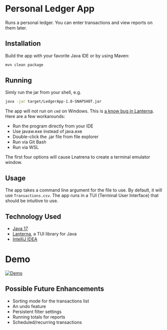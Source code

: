 # Personal Ledger App

Runs a personal ledger. You can enter transactions and view reports on them later.

## Installation

Build the app with your favorite Java IDE or by using Maven:
```bash
mvn clean package
```

## Running

Simly run the jar from your shell, e.g.
```bash
java -jar target/LedgerApp-1.0-SNAPSHOT.jar
```

The app will not run on `cmd` on Windows. This is [a know bug in Lanterna](https://github.com/mabe02/lanterna/issues/593).
Here are a few workarounds:

- Run the program directly from your IDE
- Use javaw.exe instead of java.exe
- Double-click the .jar file from file explorer
- Run via Git Bash
- Run via WSL

The first four options will cause Lnatrena to create a terminal emulator window.

## Usage

The app takes a command line argument for the file to use. By default, it will use `Transactions.csv`.
The app runs in a TUI (Terminal User Interface) that should be intuitive to use.

## Technology Used

- [Java 17](https://www.oracle.com/java/technologies/javase/jdk17-archive-downloads.html)
- [Lanterna](https://github.com/mabe02/lanterna), a TUI library for Java
- [IntelliJ IDEA](https://www.jetbrains.com/idea/)

# Demo

[![Demo](https://asciinema.org/a/rGIYM7Xyx08iWrlqX441u4thv.svg)](https://asciinema.org/a/rGIYM7Xyx08iWrlqX441u4thv?startAt=15&autoplay=1)

## Possible Future Enhancements

- Sorting mode for the transactions list
- An undo feature
- Persistent filter settings
- Running totals for reports
- Scheduled/recurring transactions
